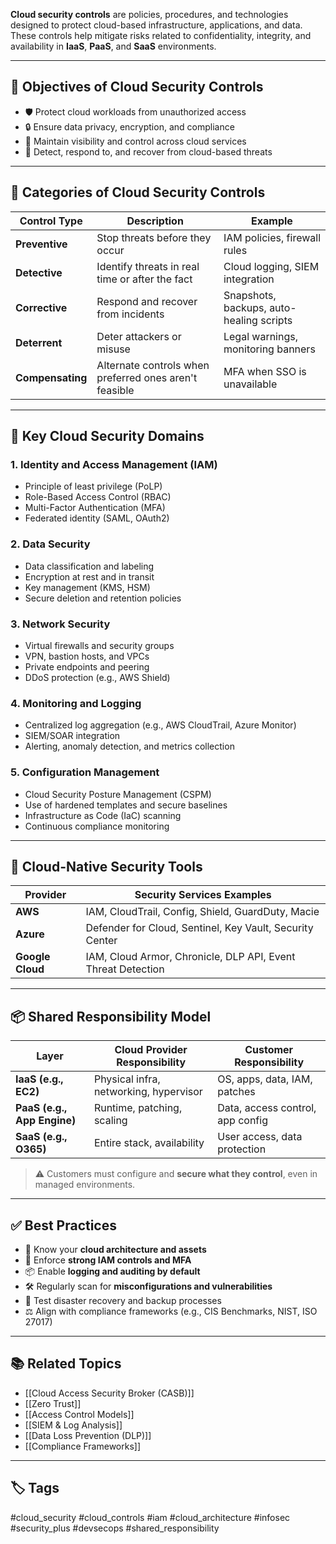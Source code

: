 **Cloud security controls** are policies, procedures, and technologies designed to protect cloud-based infrastructure, applications, and data. These controls help mitigate risks related to confidentiality, integrity, and availability in **IaaS**, **PaaS**, and **SaaS** environments.

---

## 🎯 Objectives of Cloud Security Controls

- 🛡️ Protect cloud workloads from unauthorized access
- 🔒 Ensure data privacy, encryption, and compliance
- 🔁 Maintain visibility and control across cloud services
- 🚨 Detect, respond to, and recover from cloud-based threats

---

## 🧱 Categories of Cloud Security Controls

| Control Type       | Description                                              | Example                                  |
|--------------------|----------------------------------------------------------|-------------------------------------------|
| **Preventive**      | Stop threats before they occur                          | IAM policies, firewall rules              |
| **Detective**       | Identify threats in real time or after the fact         | Cloud logging, SIEM integration           |
| **Corrective**      | Respond and recover from incidents                      | Snapshots, backups, auto-healing scripts  |
| **Deterrent**       | Deter attackers or misuse                               | Legal warnings, monitoring banners        |
| **Compensating**    | Alternate controls when preferred ones aren't feasible  | MFA when SSO is unavailable               |

---

## 🔐 Key Cloud Security Domains

### 1. **Identity and Access Management (IAM)**
- Principle of least privilege (PoLP)
- Role-Based Access Control (RBAC)
- Multi-Factor Authentication (MFA)
- Federated identity (SAML, OAuth2)

### 2. **Data Security**
- Data classification and labeling
- Encryption at rest and in transit
- Key management (KMS, HSM)
- Secure deletion and retention policies

### 3. **Network Security**
- Virtual firewalls and security groups
- VPN, bastion hosts, and VPCs
- Private endpoints and peering
- DDoS protection (e.g., AWS Shield)

### 4. **Monitoring and Logging**
- Centralized log aggregation (e.g., AWS CloudTrail, Azure Monitor)
- SIEM/SOAR integration
- Alerting, anomaly detection, and metrics collection

### 5. **Configuration Management**
- Cloud Security Posture Management (CSPM)
- Use of hardened templates and secure baselines
- Infrastructure as Code (IaC) scanning
- Continuous compliance monitoring

---

## 🧰 Cloud-Native Security Tools

| Provider         | Security Services Examples                                 |
|------------------|------------------------------------------------------------|
| **AWS**          | IAM, CloudTrail, Config, Shield, GuardDuty, Macie          |
| **Azure**        | Defender for Cloud, Sentinel, Key Vault, Security Center   |
| **Google Cloud** | IAM, Cloud Armor, Chronicle, DLP API, Event Threat Detection|

---

## 📦 Shared Responsibility Model

| Layer                | Cloud Provider Responsibility      | Customer Responsibility         |
|----------------------|-------------------------------------|----------------------------------|
| **IaaS (e.g., EC2)** | Physical infra, networking, hypervisor| OS, apps, data, IAM, patches     |
| **PaaS (e.g., App Engine)** | Runtime, patching, scaling        | Data, access control, app config |
| **SaaS (e.g., O365)**| Entire stack, availability           | User access, data protection     |

> ⚠️ Customers must configure and **secure what they control**, even in managed environments.

---

## ✅ Best Practices

- 🧭 Know your **cloud architecture and assets**
- 🔐 Enforce **strong IAM controls and MFA**
- 📦 Enable **logging and auditing by default**
- 🛠 Regularly scan for **misconfigurations and vulnerabilities**
- 🧪 Test disaster recovery and backup processes
- ⚖️ Align with compliance frameworks (e.g., CIS Benchmarks, NIST, ISO 27017)

---

## 📚 Related Topics

- [[Cloud Access Security Broker (CASB)]]
- [[Zero Trust]]
- [[Access Control Models]]
- [[SIEM & Log Analysis]]
- [[Data Loss Prevention (DLP)]]
- [[Compliance Frameworks]]

---

## 🏷 Tags

#cloud_security #cloud_controls #iam #cloud_architecture #infosec #security_plus #devsecops #shared_responsibility
